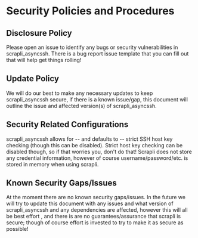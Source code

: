 # Security Policies and Procedures


## Disclosure Policy

Please open an issue to identify any bugs or security vulnerabilities in scrapli_asyncssh. There is a bug report issue
 template that you can fill out that will help get things rolling!


## Update Policy

We will do our best to make any necessary updates to keep scrapli_asyncssh secure, if there is a known issue/gap, this
 document will outline the issue and affected version(s) of scrapli_asyncssh. 


## Security Related Configurations

scrapli_asyncssh allows for -- and defaults to -- strict SSH host key checking (though this can be disabled). Strict
 host key checking can be disabled though, so if that worries you, don't do that! Scrapli does not store any
  credential information, however of course username/password/etc. is stored in memory when using scrapli. 

## Known Security Gaps/Issues

At the moment there are no known security gaps/issues. In the future we will try to update this document with any
 issues and what version of scrapli_asyncssh and any dependencies are affected, however this will all be best effort
 , and there is are no guarantees/assurance that scrapli is secure; though of course effort is invested to try to
  make it as secure as possible! 